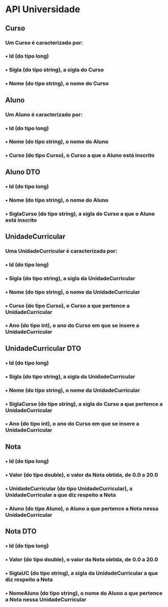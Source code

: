 # API Universidade

## Curso

### Um Curso é caracterizado por:
### • Id (do tipo long)
### • Sigla (do tipo string), a sigla do Curso
### • Nome (do tipo string), o nome do Curso

## Aluno

### Um Aluno é caracterizado por:
### • Id (do tipo long)
### • Nome (do tipo string), o nome do Aluno
### • Curso (do tipo Curso), o Curso a que o Aluno está inscrito

## Aluno DTO

### • Id (do tipo long)
### • Nome (do tipo string), o nome do Aluno
### • SiglaCurso (do tipo string), a sigla do Curso a que o Aluno está inscrito

## UnidadeCurricular

### Uma UnidadeCurricular é caracterizada por:
### • Id (do tipo long)
### • Sigla (do tipo string), a sigla da UnidadeCurricular
### • Nome (do tipo string), o nome da UnidadeCurricular
### • Curso (do tipo Curso), o Curso a que pertence a UnidadeCurricular
### • Ano (do tipo int), o ano do Curso em que se insere a UnidadeCurricular

## UnidadeCurricular DTO

### • Id (do tipo long)
### • Sigla (do tipo string), a sigla da UnidadeCurricular
### • Nome (do tipo string), o nome da UnidadeCurricular
### • SiglaCurso (do tipo string), a sigla do Curso a que pertence a UnidadeCurricular
### • Ano (do tipo int), o ano do Curso em que se insere a UnidadeCurricular

## Nota

### • Id (do tipo long)
### • Valor (do tipo double), o valor da Nota obtida, de 0.0 a 20.0
### • UnidadeCurricular (do tipo UnidadeCurricular), a UnidadeCurricular a que diz respeito a Nota
### • Aluno (do tipo Aluno), o Aluno a que pertence a Nota nessa UnidadeCurricular

## Nota DTO

### • Id (do tipo long)
### • Valor (do tipo double), o valor da Nota obtida, de 0.0 a 20.0
### • SiglaUC (do tipo string), a sigla da UnidadeCurricular a que diz respeito a Nota
### • NomeAluno (do tipo string), o nome do Aluno a que pertence a Nota nessa UnidadeCurricular